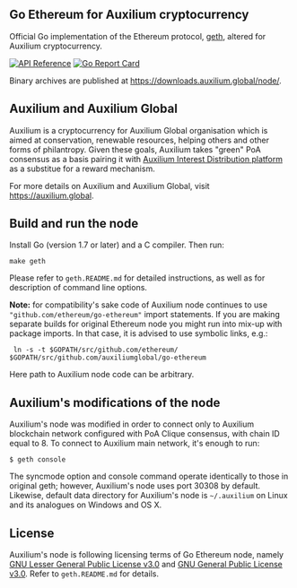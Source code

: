 ## Go Ethereum for Auxilium cryptocurrency

Official Go implementation of the Ethereum protocol, [geth](https://github.com/ethereum/go-ethereum), altered for Auxilium cryptocurrency.

[![API Reference](
https://camo.githubusercontent.com/915b7be44ada53c290eb157634330494ebe3e30a/68747470733a2f2f676f646f632e6f72672f6769746875622e636f6d2f676f6c616e672f6764646f3f7374617475732e737667
)](https://godoc.org/github.com/ethereum/go-ethereum)
[![Go Report Card](https://goreportcard.com/report/github.com/auxiliumglobal/go-ethereum)](https://goreportcard.com/report/github.com/auxiliumglobal/go-ethereum)

Binary archives are published at https://downloads.auxilium.global/node/.

## Auxilium and Auxilium Global

Auxilium is a cryptocurrency for Auxilium Global organisation which is aimed at conservation, renewable resources, helping others and other forms of philantropy. Given these goals, Auxilium takes "green" PoA consensus as a basis pairing it with [Auxilium Interest Distribution platform](https://auxilium.global/code) as a substitue for a reward mechanism.

For more details on Auxilium and Auxilium Global, visit https://auxilium.global.

## Build and run the node

Install Go (version 1.7 or later) and a C compiler. Then run:

    make geth

Please refer to `geth.README.md` for detailed instructions, as well as for description of command line options.

**Note:** for compatibility's sake code of Auxilium node continues to use `"github.com/ethereum/go-ethereum"` import statements. If you are making separate builds for original Ethereum node you might run into mix-up with package imports. In that case, it is advised to use symbolic links, e.g.:

     ln -s -t $GOPATH/src/github.com/ethereum/ $GOPATH/src/github.com/auxiliumglobal/go-ethereum

Here path to Auxilium node code can be arbitrary.

## Auxilium's modifications of the node

Auxilium's node was modified in order to connect only to Auxilium blockchain network configured with PoA Clique consensus, with chain ID equal to 8. To connect to Auxilium main network, it's enough to run:

```
$ geth console
```

The syncmode option and console command operate identically to those in original geth; however, Auxilium's node uses port 30308 by default. Likewise, default data directory for Auxilium's node is `~/.auxilium` on Linux and its analogues on Windows and OS X.

## License

Auxilium's node is following licensing terms of Go Ethereum node, namely [GNU Lesser General Public License v3.0](https://www.gnu.org/licenses/lgpl-3.0.en.html) and [GNU General Public License v3.0](https://www.gnu.org/licenses/gpl-3.0.en.html). Refer to `geth.README.md` for details.
